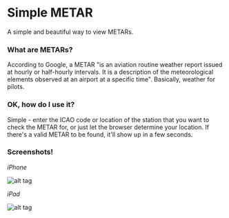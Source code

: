 # Simple METAR

A simple and beautiful way to view METARs.

### What are METARs?
According to Google, a METAR "is an aviation routine weather report issued at hourly or half-hourly intervals. It is a description of the meteorological elements observed at an airport at a specific time". Basically, weather for pilots.

### OK, how do I use it?
Simple - enter the ICAO code or location of the station that you want to check the METAR for, or just let the browser determine your location. If there's a valid METAR to be found, it'll show up in a few seconds.

### Screenshots!

*iPhone*

![alt tag](https://github.com/cheeseisdisgusting/simple-metar/blob/master/screenshots/iPhone%203G.png)

*iPad*

![alt tag](https://github.com/cheeseisdisgusting/simple-metar/blob/master/screenshots/iPad.png)
